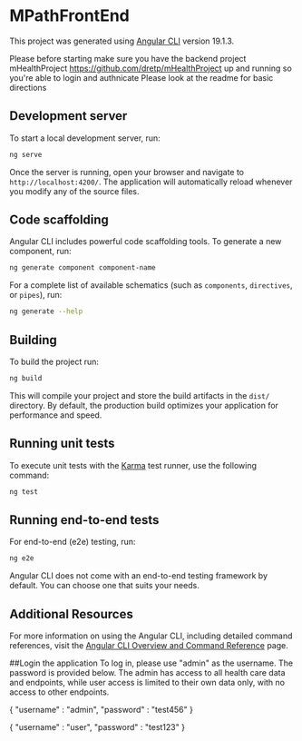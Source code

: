 # MPathFrontEnd

This project was generated using [Angular CLI](https://github.com/angular/angular-cli) version 19.1.3.

Please before starting make sure you have the backend project mHealthProject https://github.com/dretp/mHealthProject   up and running so you're able to login and authnicate Please look at the readme for basic directions


## Development server

To start a local development server, run:

```bash
ng serve
```

Once the server is running, open your browser and navigate to `http://localhost:4200/`. The application will automatically reload whenever you modify any of the source files.

## Code scaffolding

Angular CLI includes powerful code scaffolding tools. To generate a new component, run:

```bash
ng generate component component-name
```

For a complete list of available schematics (such as `components`, `directives`, or `pipes`), run:

```bash
ng generate --help
```

## Building

To build the project run:

```bash
ng build
```

This will compile your project and store the build artifacts in the `dist/` directory. By default, the production build optimizes your application for performance and speed.

## Running unit tests

To execute unit tests with the [Karma](https://karma-runner.github.io) test runner, use the following command:

```bash
ng test
```

## Running end-to-end tests

For end-to-end (e2e) testing, run:

```bash
ng e2e
```




Angular CLI does not come with an end-to-end testing framework by default. You can choose one that suits your needs.

## Additional Resources

For more information on using the Angular CLI, including detailed command references, visit the [Angular CLI Overview and Command Reference](https://angular.dev/tools/cli) page.



##Login the application
To log in, please use "admin" as the username. The password is provided below. The admin has access to all health care data and endpoints, while user access is limited to their own data only, with no access to other endpoints.

{
    "username" : "admin",
    "password" : "test456"
}

{
    "username" : "user",
    "password" : "test123"
}
